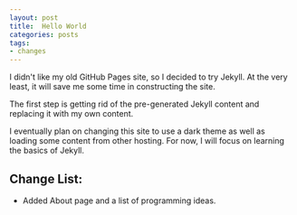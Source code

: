 ```yaml
---
layout: post
title:  Hello World
categories: posts
tags:
- changes
---
```

I didn't like my old GitHub Pages site, so I decided to try Jekyll.
At the very least, it will save me some time in constructing the site.

The first step is getting rid of the pre-generated Jekyll content and replacing
it with my own content.

I eventually plan on changing this site to use a
dark theme as well as loading some content from other hosting. For now,
I will focus on learning the basics of Jekyll.

## Change List:

* Added About page and a list of programming ideas.
